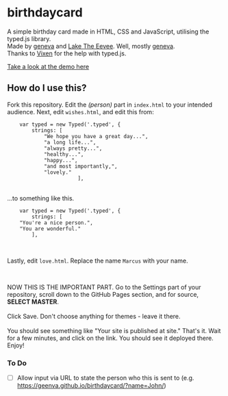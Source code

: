 # birthdaycard
A simple birthday card made in HTML, CSS and JavaScript, utilising the typed.js library.<br>
Made by [geneva](https://github.com/geenva) and [Lake The Eevee](https://github.com/LakeTheEevee). Well, mostly [geneva](https://github.com/geenva).<br>
Thanks to [Vixen](https://github.com/Vxxen) for the help with typed.js. 

[Take a look at the demo here](https://birthdaycard.marcuscodes.me)

## How do I use this?
Fork this repository. Edit the <em>(person)</em> part in `index.html` to your intended audience. Next, edit `wishes.html`, and edit this from:
```
    var typed = new Typed('.typed', {
        strings: [
            "We hope you have a great day...",
            "a long life...",
            "always pretty...",
            "healthy...",
            "happy...",
            "and most importantly,",
            "lovely."
        		       ],

```
<br>
...to something like this.<br>

```
    var typed = new Typed('.typed', {
        strings: [
    "You're a nice person.",
    "You are wonderful."
        ],
```

<br>

Lastly, edit `love.html`. Replace the name `Marcus` with your name.

<br>

NOW THIS IS THE IMPORTANT PART. Go to the Settings part of your repository, scroll down to the GitHub Pages section, and for source, <b>SELECT MASTER</b>. <br><br>Click Save. Don't choose anything for themes - leave it there. <br><br> You should see something like 
"Your site is published at site." That's it. Wait for a few minutes, and click on the link. You should see it deployed there. Enjoy!

### To Do

* [ ] Allow input via URL to state the person who this is sent to (e.g. https://geenva.github.io/birthdaycard/?name=John/)
